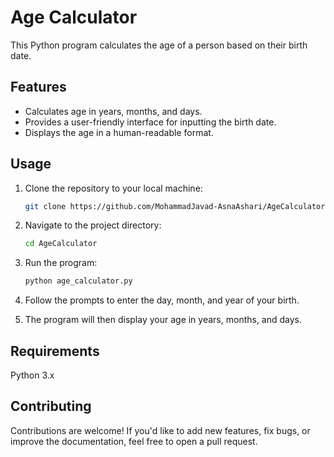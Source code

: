 # Age Calculator

This Python program calculates the age of a person based on their birth date.

## Features

- Calculates age in years, months, and days.
- Provides a user-friendly interface for inputting the birth date.
- Displays the age in a human-readable format.

## Usage

1. Clone the repository to your local machine:
   ```bash
   git clone https://github.com/MohammadJavad-AsnaAshari/AgeCalculator.git
2. Navigate to the project directory:
    ```bash
   cd AgeCalculator
3. Run the program:
    ```bash
   python age_calculator.py
   
4. Follow the prompts to enter the day, month, and year of your birth.

5. The program will then display your age in years, months, and days.

## Requirements

Python 3.x

## Contributing

Contributions are welcome! If you'd like to add new features, fix bugs, or improve the documentation, feel free to open a pull request.

